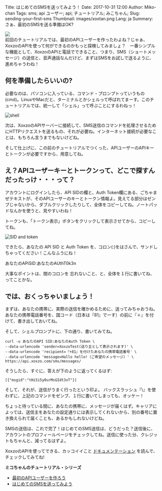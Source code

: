Title: はじめてのSMSを送ってみよう！
Date: 2017-10-31 12:00
Author: Miko-chan
Tags: sms; api ユーザー; api; チュートリアル; みこちゃん;
Slug: sending-your-first-sms
Thumbnail: images/xoxtan.png
Lang: ja
Summary: さぁ、最初のSMSを送る準備はOK?

<div>
  <img src="https://blog.xoxzo.com/images/xoxtan.png" class="float-lg-right lg-width200 md-width300" style="margin: 0;">
</div>
<div class="lg-padding-top50 md-padding0">前回のチュートリアルでは、最初のAPIユーザーを作ったわよね？じゃぁ、XoxzoのAPIを使って何ができるのかもっと探検してみましょ？　一番シンプルな機能として、XoxzoのAPIと電話でできること、つまり、SMS（ショートメッセージ）の送信と、音声通話なんだけど、まずはSMSをお試しで送るように、進めちゃうわね！</div>
<div style="clear:both;"></div>

## 何を準備したらいいの?

必要なのは、パソコンに入っている、コマンド・プロンプトっていうもの(cmd)。LinuxやMacだと、ターミナルとかシェルって呼ばれてまーす。このチュートリアルでは、統一して「シェル」って呼ぶことにするわねっ！

![shell](/images/Tutorial/send-sms/shell.png)

次は、XoxzoのAPIサーバーに接続して、SMS送信のコマンドを処理させるためにHTTPリクエストを送るもの、それが必要ね。インターネット接続が必要なことは、もちろん言うまでもないけどね。


そして仕上げに、この前のチュートリアルでつくった、APIユーザーのAPIキーとトークンが必要ですから、用意してね。

## え？APIユーザーキーとトークンって、どこで探すんだったっけ・・・って？

アカウントにログインしたら、API SIDの欄と、Auth Token欄にある、ごちゃまぜテキストが、そのAPIユーザーのキーとトークン情報よ。見えてる部分はゼンブじゃないから、ダブルクリックしたりして、全体をコピーしてね。ノートパッドなんかを使うと、見やすいわね！

トークンも、「トークン表示」ボタンをクリックして表示させてから、コピーしてね。

![SID and token](/images/Tutorial/send-sms/sidtoken-ja.jpg)

できたら、あなたの API SID と Auth Token を、コロン(:)をはさんで、サンドしちゃってください！こんなふうにね！

あなたのAPiSiD:あなたのAUthT0k3n

大事なポイントは、間のコロンを 忘れないこと、と、全体を１行に書いてね、ってことかな。

## では、おくっちゃいましょう！

まずは、あなたの携帯に、実際の送信を確かめるために、送ってみちゃおうね。 あなたの携帯電話番号を、国コード（日本は『81』でーす）の前に『＋』を付けて、書き出しておいてね。

そして、シェルプロンプトに、下の通り、書いてみてね。

```
curl -u あなたのAPI SID:あなたのAuth Token \
--data-urlencode 'sender=XoxzoTest(送り主として表示されます)' \
--data-urlencode 'recipient=『+81』を付けたあなたの携帯電話番号' \
--data-urlencode 'message=Hallo hello!（ご希望のメッセージ）' \
https://api.xoxzo.com/sms/messages/
```

そうしたら、すぐに、答えが下のように返ってくるはず: 

`[{"msgid":"tHi5i5y0urMsGIdt3xT"}]`

そして、それが、送信がうまく行ったという印よ。
バックスラッシュ『\』を使わずに、上記のコマンドをゼンブ、１行に書いてしまっても、オッケー！

ちょっと待っている間に、あなたの携帯に、メッセージが届くはず。キャリアによっては、送信主をあなたの設定通りには表示してくれないから、別の番号に置き換えられて届くことも、あるかもしれないけどね。

SMSの送信は、これで完了！はじめてのSMS送信は、どうだった？送信後に、アカウントのプロフィールページをチェックしてね。送信に使った分、クレジットもちゃんと、減ってるはずよ。 

XoxzoのAPIを使ってできる、カッコイイこと [ドキュメンテーション](https://docs.xoxzo.com/ja/) を読んで、チェックしてみてね!

__ミコちゃんのチュートリアル・シリーズ__
* [最初のAPIユーザーを作ろう](https://blog.xoxzo.com/ja/2017/10/13/create-your-first-apiuser/)
* [はじめてのSMSを送ってみよう](https://blog.xoxzo.com/ja/2017/10/31/sending-your-first-sms/)

